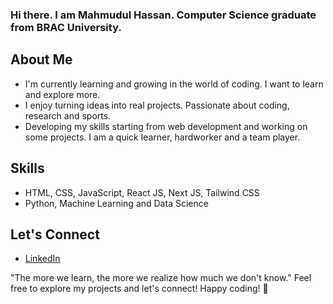 ### Hi there. I am Mahmudul Hassan. Computer Science graduate from BRAC University. 



## About Me

- I'm currently learning and growing in the world of coding. I want to learn and explore more. 
- I enjoy turning ideas into real projects. Passionate about coding, research and sports.
- Developing my skills starting from web development and working on some projects. I am a quick learner, hardworker and a team player.   

## Skills

- HTML, CSS, JavaScript, React JS, Next JS, Tailwind CSS
- Python, Machine Learning and Data Science


## Let's Connect

- [LinkedIn](https://www.linkedin.com/in/mahmudulhassanshuvo/)

"The more we learn, the more we realize how much we don't know."
Feel free to explore my projects and let's connect! Happy coding! 🚀




